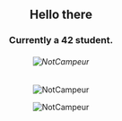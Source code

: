 ## <p align="center">Hello there </p>
### <p align="center">Currently a 42 student. </p>

<h6 align="center"> <img src="https://komarev.com/ghpvc/?username=NotCampeur" alt="NotCampeur" /> </h6>

<p align="center"> <img src="https://badge42.herokuapp.com/api/stats/ldutriez" alt="NotCampeur" /> </p>

<p align="center"> <img src="https://github-readme-stats.vercel.app/api?username=NotCampeur&show_icons=true&theme=gruvbox&count_private=true" alt="NotCampeur" /> </p>

<!-- <p align="center"> <img src="https://github-readme-stats.vercel.app/api/top-langs/?username=NotCampeur&layout=compact" alt="NotCampeur" /> </p> -->
